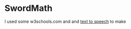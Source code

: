 # SwordMath
I used some w3schools.com
and and [text to speech](https://dev.to/asaoluelijah/text-to-speech-in-3-lines-of-javascript-b8h) to make
